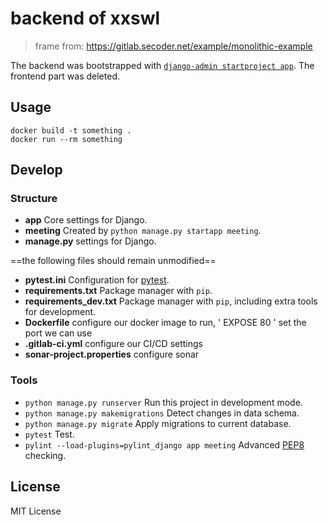 # backend of xxswl 

> frame from: https://gitlab.secoder.net/example/monolithic-example

The backend was bootstrapped with [`django-admin startproject app`](https://docs.djangoproject.com/en/2.2/ref/django-admin/).
The frontend part was deleted.

## Usage

    docker build -t something .
    docker run --rm something

## Develop

### Structure

* __app__ Core settings for Django.
* __meeting__ Created by `python manage.py startapp meeting`.
* __manage.py__   settings for Django.

==the following files should remain unmodified==

* __pytest.ini__ Configuration for [pytest](https://docs.pytest.org/en/latest/).
* __requirements.txt__ Package manager with `pip`.
* __requirements_dev.txt__ Package manager with `pip`, including extra tools for development.
* **Dockerfile**  configure our docker image to run,  ' EXPOSE 80 '  set the port we can use
* **.gitlab-ci.yml**  configure  our CI/CD settings
* **sonar-project.properties**  configure  sonar 

### Tools

* `python manage.py runserver` Run this project in development mode.
* `python manage.py makemigrations` Detect changes in data schema.
* `python manage.py migrate` Apply migrations to current database.
* `pytest` Test.
* `pylint --load-plugins=pylint_django app meeting` Advanced [PEP8](https://www.python.org/dev/peps/pep-0008/) checking.

## License

MIT License
